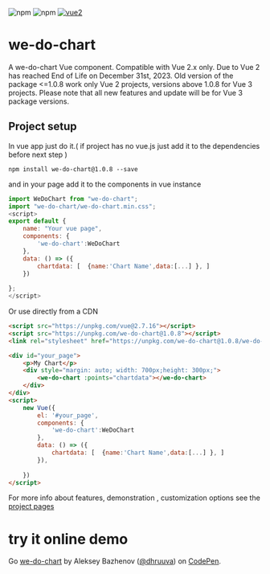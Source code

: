 ![npm](https://img.shields.io/npm/v1.0.8/we-do-chart?color=green)
![npm](https://img.shields.io/npm/dw/we-do-chart)
[![vue2](https://img.shields.io/badge/vue-2.x-brightgreen.svg)](https://vuejs.org/)
#  we-do-chart
A we-do-chart Vue component. Compatible with Vue 2.x only. Due to Vue 2 has reached End of Life on December 31st, 2023. Old version of the package <=1.0.8 work only Vue 2 projects, versions above 1.0.8 for Vue 3 projects. Please note that all new features and update will be for Vue 3 package versions.

##  Project setup
In vue app  just do it.( if project has no vue.js just add it to the dependencies before next step  )
```
npm install we-do-chart@1.0.8 --save
```
and in your page add it to the components in vue instance
``` javascript
import WeDoChart from "we-do-chart";
import "we-do-chart/we-do-chart.min.css";
<script>
export default {
	name: "Your vue page",
	components: {
		'we-do-chart':WeDoChart
	},
	data: () => ({
		chartdata: [  {name:'Chart Name',data:[...] }, ]
	})
   
};
</script>
```
Or use directly from a CDN
``` html
<script src="https://unpkg.com/vue@2.7.16"></script>
<script src="https://unpkg.com/we-do-chart@1.0.8"></script>
<link rel="stylesheet" href="https://unpkg.com/we-do-chart@1.0.8/we-do-chart.min.css">

<div id="your_page">
	<p>My Chart</p>
	<div style="margin: auto; width: 700px;height: 300px;">
		<we-do-chart :points="chartdata"></we-do-chart>
	</div>
</div>
<script>
	new Vue({
		el: '#your_page',
		components: {
		  	'we-do-chart':WeDoChart
		},
		data: () => ({
			chartdata: [  {name:'Chart Name',data:[...] }, ]
		}),
		
	})
</script>

```
For more info about features, demonstration , customization options see the [project pages](https://dhruuva.github.io/we-do-chart/)

# try it online demo
Go [we-do-chart](https://codepen.io/dhruuva/pen/VwjNyjG) by Aleksey Bazhenov
  ([@dhruuva](https://codepen.io/dhruuva)) on [CodePen](https://codepen.io).
